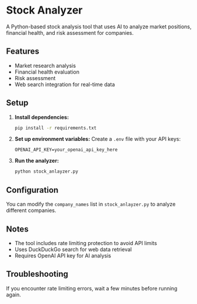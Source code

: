 # Stock Analyzer

A Python-based stock analysis tool that uses AI to analyze market positions, financial health, and risk assessment for companies.

## Features

- Market research analysis
- Financial health evaluation
- Risk assessment
- Web search integration for real-time data

## Setup

1. **Install dependencies:**
   ```bash
   pip install -r requirements.txt
   ```

2. **Set up environment variables:**
   Create a `.env` file with your API keys:
   ```
   OPENAI_API_KEY=your_openai_api_key_here
   ```

3. **Run the analyzer:**
   ```bash
   python stock_anlayzer.py
   ```

## Configuration

You can modify the `company_names` list in `stock_anlayzer.py` to analyze different companies.

## Notes

- The tool includes rate limiting protection to avoid API limits
- Uses DuckDuckGo search for web data retrieval
- Requires OpenAI API key for AI analysis

## Troubleshooting

If you encounter rate limiting errors, wait a few minutes before running again.